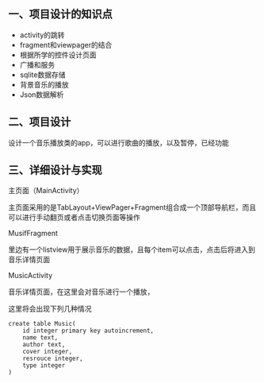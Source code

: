 ## 一、项目设计的知识点

- activity的跳转
- fragment和viewpager的结合
- 根据所学的控件设计页面
- 广播和服务
- sqlite数据存储
- 背景音乐的播放
- Json数据解析

## 二、项目设计

设计一个音乐播放类的app，可以进行歌曲的播放，以及暂停，已经功能

## 三、详细设计与实现

主页面（MainActivity）

主页面采用的是TabLayout+ViewPager+Fragment组合成一个顶部导航栏，而且可以进行手动翻页或者点击切换页面等操作

MusifFragment

里边有一个listview用于展示音乐的数据，且每个item可以点击，点击后将进入到音乐详情页面

MusicActivity

音乐详情页面，在这里会对音乐进行一个播放，

这里将会出现下列几种情况



```sqlite
create table Music(
    id integer primary key autoincrement,
    name text,
    author text,
    cover integer,
    resrouce integer,
    type integer
)
```


